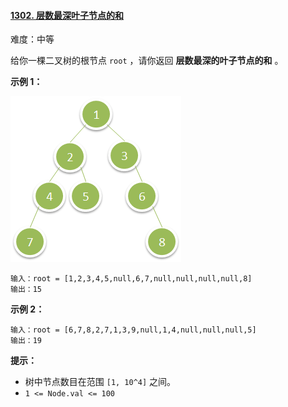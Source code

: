 ﻿#### [1302\. 层数最深叶子节点的和](https://leetcode.cn/problems/deepest-leaves-sum/)

难度：中等

给你一棵二叉树的根节点 `root` ，请你返回 **层数最深的叶子节点的和** 。

**示例 1：**

**![](./assets/img/Question1302.png)**

```
输入：root = [1,2,3,4,5,null,6,7,null,null,null,null,8]
输出：15
```

**示例 2：**

```
输入：root = [6,7,8,2,7,1,3,9,null,1,4,null,null,null,5]
输出：19
```

**提示：**

-   树中节点数目在范围 `[1, 10^4]` 之间。
-   `1 <= Node.val <= 100`
